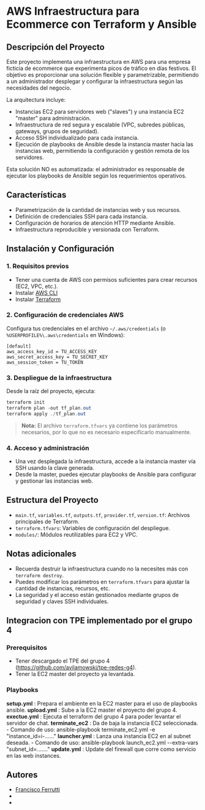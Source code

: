 # AWS Infraestructura para Ecommerce con Terraform y Ansible

## Descripción del Proyecto

Este proyecto implementa una infraestructura en AWS para una empresa ficticia de ecommerce que experimenta picos de tráfico en días festivos. El objetivo es proporcionar una solución flexible y parametrizable, permitiendo a un administrador desplegar y configurar la infraestructura según las necesidades del negocio.

La arquitectura incluye:
- Instancias EC2 para servidores web ("slaves") y una instancia EC2 "master" para administración.
- Infraestructura de red segura y escalable (VPC, subredes públicas, gateways, grupos de seguridad).
- Acceso SSH individualizado para cada instancia.
- Ejecución de playbooks de Ansible desde la instancia master hacia las instancias web, permitiendo la configuración y gestión remota de los servidores.

Esta solución NO es automatizada: el administrador es responsable de ejecutar los playbooks de Ansible según los requerimientos operativos.

## Características
- Parametrización de la cantidad de instancias web y sus recursos.
- Definición de credenciales SSH para cada instancia.
- Configuración de horarios de atención HTTP mediante Ansible.
- Infraestructura reproducible y versionada con Terraform.

## Instalación y Configuración

### 1. Requisitos previos
- Tener una cuenta de AWS con permisos suficientes para crear recursos (EC2, VPC, etc.).
- Instalar [AWS CLI](https://docs.aws.amazon.com/cli/latest/userguide/getting-started-install.html)
- Instalar [Terraform](https://developer.hashicorp.com/terraform/tutorials/aws-get-started/install-cli)

### 2. Configuración de credenciales AWS
Configura tus credenciales en el archivo `~/.aws/credentials` (o `%USERPROFILE%\.aws\credentials` en Windows):

```
[default]
aws_access_key_id = TU_ACCESS_KEY
aws_secret_access_key = TU_SECRET_KEY
aws_session_token = TU_TOKEN
```

### 3. Despliegue de la infraestructura
Desde la raíz del proyecto, ejecuta:

```powershell
terraform init
terraform plan -out tf_plan.out
terraform apply ./tf_plan.out
```

> **Nota:** El archivo `terraform.tfvars` ya contiene los parámetros necesarios, por lo que no es necesario especificarlo manualmente.

### 4. Acceso y administración
- Una vez desplegada la infraestructura, accede a la instancia master vía SSH usando la clave generada.
- Desde la master, puedes ejecutar playbooks de Ansible para configurar y gestionar las instancias web.

## Estructura del Proyecto

- `main.tf`, `variables.tf`, `outputs.tf`, `provider.tf`, `version.tf`: Archivos principales de Terraform.
- `terraform.tfvars`: Variables de configuración del despliegue.
- `modules/`: Módulos reutilizables para EC2 y VPC.

## Notas adicionales
- Recuerda destruir la infraestructura cuando no la necesites más con `terraform destroy`.
- Puedes modificar los parámetros en `terraform.tfvars` para ajustar la cantidad de instancias, recursos, etc.
- La seguridad y el acceso están gestionados mediante grupos de seguridad y claves SSH individuales.

## Integracion con TPE implementado por el grupo 4

### Prerequisitos
- Tener descargado el TPE del grupo 4 (https://github.com/avilamowski/tpe-redes-g4).
- Tener la EC2 master del proyecto ya levantada.

### Playbooks
**setup.yml**           : Prepara el ambiente en la EC2 master para el uso de playbooks ansible.
**upload.yml**          : Sube a la EC2 master el proyecto del grupo 4.
**exectue.yml**         : Ejecuta el terraform del grupo 4 para poder levantar el servidor de chat.
**terminate_ec2**       : Da de baja la instancia EC2 seleccionada.
        - Comando de uso: ansible-playbook terminate_ec2.yml -e "instance_id=i-......"
**launcher.yml**        : Lanza una instancia EC2 en al subnet deseada.
        - Comando de uso: ansible-playbook launch_ec2.yml --extra-vars "subnet_id=......."
**update.yml**          : Update del firewall que corre como servicio en las web instances.


## Autores
- [Francisco Ferrutti](https://github.com/FranciscoFerrutti)
- 
- 
